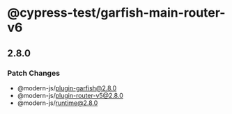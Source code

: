 # @cypress-test/garfish-main-router-v6

## 2.8.0

### Patch Changes

- @modern-js/plugin-garfish@2.8.0
- @modern-js/plugin-router-v5@2.8.0
- @modern-js/runtime@2.8.0
